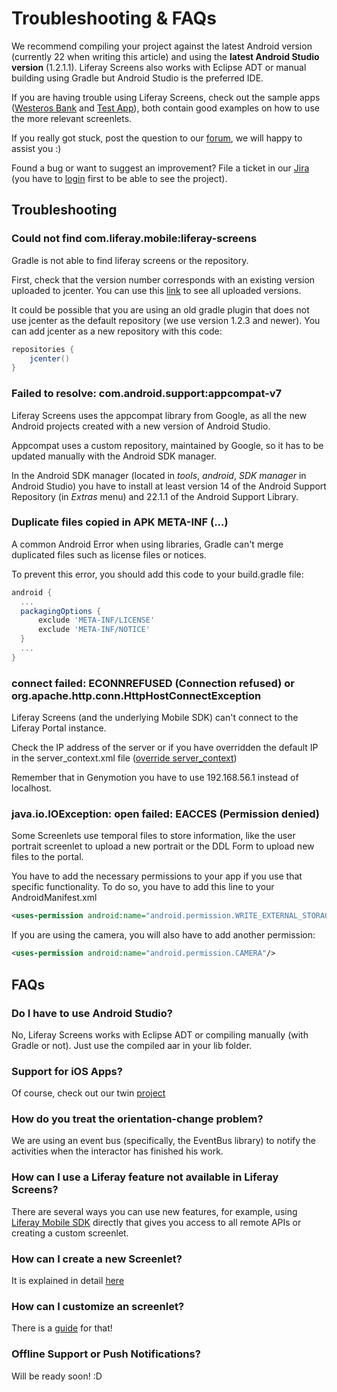 # Troubleshooting & FAQs

We recommend compiling your project against the latest Android version (currently 22 when writing this article) and using the **latest Android Studio version** (1.2.1.1). Liferay Screens also works with Eclipse ADT or manual building using Gradle but Android Studio is the preferred IDE.

If you are having trouble using Liferay Screens, check out the sample apps ([Westeros Bank](https://github.com/liferay/liferay-screens/tree/master/android/samples/bankofwesteros) and [Test App](https://github.com/liferay/liferay-screens/tree/master/android/samples/test-app)), both contain good examples on how to use the more relevant screenlets.

If you really got stuck, post the question to our [forum](https://www.liferay.com/community/forums/-/message_boards/category/42706063), we will happy to assist you :)

Found a bug or want to suggest an improvement? File a ticket in our [Jira](https://issues.liferay.com/browse/LMW/) (you have to [login](https://issues.liferay.com/login.jsp?os_destination=%2Fbrowse%2F) first to be able to see the project).

## Troubleshooting

### Could not find com.liferay.mobile:liferay-screens

Gradle is not able to find liferay screens or the repository. 

First, check that the version number corresponds with an existing version uploaded to jcenter. You can use this [link](https://bintray.com/liferay/liferay-mobile/liferay-screens/view) to see all uploaded versions.

It could be possible that you are using an old gradle plugin that does not use jcenter as the default repository (we use version 1.2.3 and newer). You can add jcenter as a new repository with this code:

```groovy
repositories {
	jcenter()
}
```

### Failed to resolve: com.android.support:appcompat-v7

Liferay Screens uses the appcompat library from Google, as all the new Android projects created with a new version of Android Studio.

Appcompat uses a custom repository, maintained by Google, so it has to be updated manually with the Android SDK manager.

In the Android SDK manager (located in *tools*, *android*, *SDK manager* in Android Studio) you have to install at least version 14 of the Android Support Repository (in *Extras* menu) and 22.1.1 of the Android Support Library.

### Duplicate files copied in APK META-INF (...)

A common Android Error when using libraries, Gradle can't merge duplicated files such as license files or notices.
 
To prevent this error, you should add this code to your build.gradle file:

```groovy
android {
  ...
  packagingOptions {
      exclude 'META-INF/LICENSE'
      exclude 'META-INF/NOTICE'
  }
  ...
}
```

### connect failed: ECONNREFUSED (Connection refused) or org.apache.http.conn.HttpHostConnectException

Liferay Screens (and the underlying Mobile SDK) can't connect to the Liferay Portal instance. 

Check the IP address of the server or if you have overridden the default IP in the server_context.xml file ([override server_context](https://github.com/liferay/liferay-screens/tree/master/android/README.md#override-server-context))

Remember that in Genymotion you have to use 192.168.56.1 instead of localhost.

### java.io.IOException: open failed: EACCES (Permission denied)

Some Screenlets use temporal files to store information, like the user portrait screenlet to upload a new portrait or the DDL Form to upload new files to the portal.

You have to add the necessary permissions to your app if you use that specific functionality. To do so, you have to add this line to your AndroidManifest.xml

```xml
<uses-permission android:name="android.permission.WRITE_EXTERNAL_STORAGE"/>
```

If you are using the camera, you will also have to add another permission:

```xml
<uses-permission android:name="android.permission.CAMERA"/>
```

## FAQs

### Do I have to use Android Studio?

No, Liferay Screens works with Eclipse ADT or compiling manually (with Gradle or not). Just use the compiled aar in your lib folder.

### Support for iOS Apps?

Of course, check out our twin [project](https://github.com/liferay/liferay-screens/tree/master/ios)

### How do you treat the orientation-change problem?

We are using an event bus (specifically, the EventBus library) to notify the activities when the interactor has finished his work.

### How can I use a Liferay feature not available in Liferay Screens?

There are several ways you can use new features, for example, using [Liferay Mobile SDK](https://github.com/liferay/liferay-mobile-sdk) directly that gives you access to all remote APIs or creating a custom screenlet.

### How can I create a new Screenlet?

It is explained in detail [here](https://github.com/liferay/liferay-screens/blob/master/android/documentation/screenlet_creation.md)

### How can I customize an screenlet?

There is a [guide](https://github.com/liferay/liferay-screens/blob/master/android/documentation/view_creation.md) for that!

### Offline Support or Push Notifications?

Will be ready soon! :D